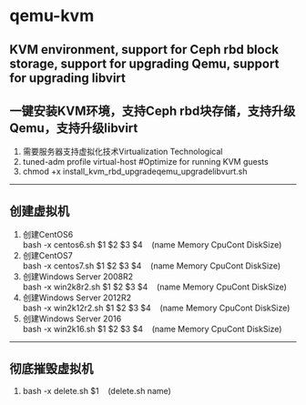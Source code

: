 # qemu-kvm

<h2>KVM environment, support for Ceph rbd block storage, support for upgrading Qemu, support for upgrading libvirt<br /> </h2>
<h2> 一键安装KVM环境，支持Ceph rbd块存储，支持升级Qemu，支持升级libvirt<br /> </h2>
 <ol>
<li>需要服务器支持虚拟化技术Virtualization Technological</li>
<li>tuned-adm profile virtual-host   #Optimize for running KVM guests</li>
<li>chmod +x install_kvm_rbd_upgradeqemu_upgradelibvurt.sh</li>
</ol>

 <hr />

 <h2>创建虚拟机<br /></h2>
     <ol>
<li>创建CentOS6</li>
    bash -x centos6.sh $1&nbsp;$2&nbsp;$3&nbsp;$4&nbsp;&nbsp;&nbsp;&nbsp;(name Memory CpuCont  DiskSize)<br />
<li>创建CentOS7</li>
    bash -x centos7.sh $1&nbsp;$2&nbsp;$3&nbsp;$4&nbsp;&nbsp;&nbsp;&nbsp;(name Memory CpuCont  DiskSize)<br />
<li>创建Windows Server 2008R2</li>
    bash -x win2k8r2.sh $1&nbsp;$2&nbsp;$3&nbsp;$4&nbsp;&nbsp;&nbsp;&nbsp;(name Memory CpuCont  DiskSize)<br />
<li>创建Windows Server 2012R2</li>
    bash -x win2k12r2.sh $1&nbsp;$2&nbsp;$3&nbsp;$4&nbsp;&nbsp;&nbsp;&nbsp;(name Memory CpuCont  DiskSize)<br />
<li>创建Windows Server 2016</li>
    bash -x win2k16.sh $1&nbsp;$2&nbsp;$3&nbsp;$4&nbsp;&nbsp;&nbsp;&nbsp;(name Memory CpuCont  DiskSize)<br />
    </ol>
    
 <hr />

  <h2>彻底摧毁虚拟机</h2>
 <ol>
<li>bash -x delete.sh&nbsp;$1&nbsp;&nbsp;&nbsp;&nbsp;(delete.sh name)</li>
</ol>
  
 
 
